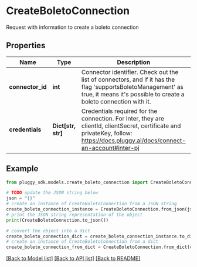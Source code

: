 # CreateBoletoConnection

Request with information to create a boleto connection

## Properties

Name | Type | Description | Notes
------------ | ------------- | ------------- | -------------
**connector_id** | **int** | Connector identifier. Check out the list of connectors, and if it has the flag &#39;supportsBoletoManagement&#39; as true, it means it&#39;s possible to create a boleto connection with it. | 
**credentials** | **Dict[str, str]** | Credentials required for the connection. For Inter, they are clientId, clientSecret, certificate and privateKey, follow: https://docs.pluggy.ai/docs/connect-an-account#inter-pj | 

## Example

```python
from pluggy_sdk.models.create_boleto_connection import CreateBoletoConnection

# TODO update the JSON string below
json = "{}"
# create an instance of CreateBoletoConnection from a JSON string
create_boleto_connection_instance = CreateBoletoConnection.from_json(json)
# print the JSON string representation of the object
print(CreateBoletoConnection.to_json())

# convert the object into a dict
create_boleto_connection_dict = create_boleto_connection_instance.to_dict()
# create an instance of CreateBoletoConnection from a dict
create_boleto_connection_from_dict = CreateBoletoConnection.from_dict(create_boleto_connection_dict)
```
[[Back to Model list]](../README.md#documentation-for-models) [[Back to API list]](../README.md#documentation-for-api-endpoints) [[Back to README]](../README.md)


